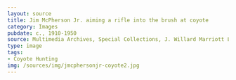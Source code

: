 ```yaml
---
layout: source
title: Jim McPherson Jr. aiming a rifle into the brush at coyote
category: Images
pubdate: c., 1910-1950
source: Multimedia Archives, Special Collections, J. Willard Marriott Library, University of Utah
type: image
tags: 
- Coyote Hunting 
img: /sources/img/jmcphersonjr-coyote2.jpg 
---
```


